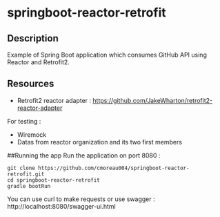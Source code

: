# springboot-reactor-retrofit

## Description

Example of Spring Boot application which consumes GitHub API using Reactor and Retrofit2.

## Resources
- Retrofit2 reactor adapter : https://github.com/JakeWharton/retrofit2-reactor-adapter

For testing : 
- Wiremock
- Datas from reactor organization and its two first members

##Running the app
Run the application on port 8080 : 
```
git clone https://github.com/cmoreau004/springboot-reactor-retrofit.git
cd springboot-reactor-retrofit
gradle bootRun
```
You can use curl to make requests or use swagger : http://localhost:8080/swagger-ui.html
